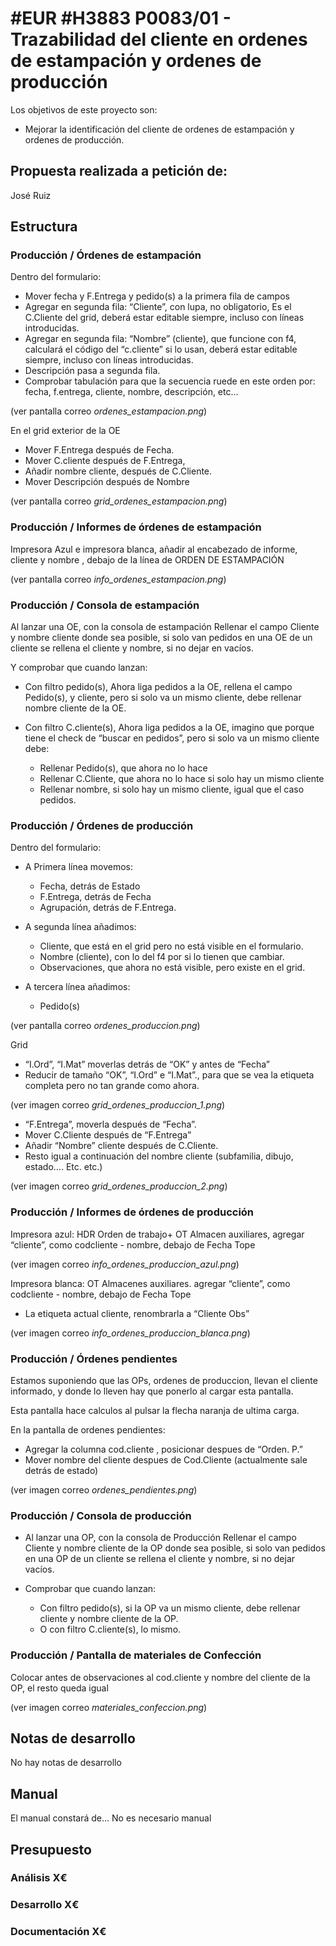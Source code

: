 # #EUR #H3883 P0083/01 - Trazabilidad del cliente en ordenes de estampación y ordenes de producción

Los objetivos de este proyecto son:
+ Mejorar la identificación del cliente de ordenes de estampación y ordenes de producción.

## Propuesta realizada a petición de:
José Ruiz

## Estructura

### Producción / Órdenes de estampación
Dentro del formulario:

+ Mover fecha y F.Entrega  y pedido(s) a la primera fila de campos
+ Agregar en segunda fila: “Cliente”, con lupa, no obligatorio, Es el C.Cliente del grid, deberá estar editable siempre, incluso con líneas introducidas.
+ Agregar en segunda fila: “Nombre” (cliente), que funcione con f4, calculará el código del “c.cliente” si lo usan, deberá estar editable siempre, incluso con líneas introducidas.
+ Descripción pasa a segunda fila.
+ Comprobar tabulación para que la secuencia ruede en este orden por: fecha, f.entrega, cliente, nombre, descripción, etc…

(ver pantalla correo _ordenes_estampacion.png_)

En el grid exterior de la OE

+ Mover F.Entrega después de Fecha.
+ Mover C.cliente después de F.Entrega,
+ Añadir nombre cliente, después de C.Cliente.
+ Mover Descripción después  de Nombre

(ver pantalla correo _grid_ordenes_estampacion.png_)

### Producción / Informes de órdenes de estampación
Impresora Azul e impresora blanca,  añadir al encabezado de informe, cliente y nombre , debajo de la línea de ORDEN DE ESTAMPACIÓN

(ver pantalla correo _info_ordenes_estampacion.png_)

### Producción / Consola de estampación
Al lanzar una OE, con la consola de estampación Rellenar el campo Cliente y nombre cliente donde sea posible, si solo van pedidos en una OE de un cliente se rellena el cliente y nombre, si no dejar en vacíos.

Y comprobar que cuando lanzan:

+ Con filtro pedido(s), Ahora liga pedidos a la OE, rellena el campo Pedido(s), y cliente, pero si solo va un mismo cliente, debe rellenar nombre cliente de la OE.
+ Con filtro C.cliente(s), Ahora liga pedidos a la OE, imagino que porque tiene el check de “buscar en pedidos”, pero si solo va un mismo cliente debe:

    + Rellenar Pedido(s), que ahora no lo hace
    + Rellenar C.Cliente, que ahora no lo hace si solo hay un mismo cliente
    + Rellenar nombre, si solo hay un mismo cliente, igual que el caso pedidos.

### Producción / Órdenes de producción
Dentro del formulario:
+ A Primera línea movemos:
    + Fecha, detrás de Estado
    + F.Entrega, detrás de Fecha
    + Agrupación, detrás de F.Entrega.

+ A segunda línea añadimos:
    + Cliente, que está en el grid pero no está visible en el formulario.
    + Nombre (cliente), con lo del f4 por si lo tienen que cambiar.
    + Observaciones, que ahora no está visible, pero existe en el grid.

+ A tercera línea añadimos:
    + Pedido(s)

(ver pantalla correo _ordenes_produccion.png_)

Grid
+ “I.Ord”, “I.Mat” moverlas detrás de “OK” y antes de “Fecha”
+ Reducir de tamaño  “OK”, “I.Ord” e “I.Mat”., para que se vea la etiqueta completa pero no tan grande como ahora.

(ver imagen correo _grid_ordenes_produccion_1.png_)

+ “F.Entrega”, moverla después de “Fecha”.
+ Mover C.Cliente después de “F.Entrega”
+ Añadir “Nombre” cliente después de C.Cliente.
+ Resto igual a continuación del nombre cliente (subfamilia, dibujo, estado…. Etc. etc.)

(ver imagen correo _grid_ordenes_produccion_2.png_)

### Producción / Informes de órdenes de producción
Impresora azul:  HDR  Orden de trabajo+ OT Almacen auxiliares, agregar “cliente”, como codcliente  - nombre, debajo de Fecha Tope

(ver imagen correo _info_ordenes_produccion_azul.png_)

Impresora blanca:  OT Almacenes auxiliares.  agregar “cliente”, como codcliente  - nombre, debajo de Fecha Tope
+ La etiqueta actual cliente, renombrarla a “Cliente Obs”        

(ver imagen correo _info_ordenes_produccion_blanca.png_)

### Producción / Órdenes pendientes
Estamos suponiendo que las OPs, ordenes de produccion, llevan el cliente informado, y donde lo lleven hay que ponerlo al cargar esta pantalla.

Esta pantalla hace calculos al pulsar la flecha naranja de ultima carga.

En la pantalla de ordenes pendientes:

+ Agregar la columna cod.cliente , posicionar despues de “Orden. P.”
+ Mover nombre del cliente despues de Cod.Cliente (actualmente sale detrás de estado)

(ver imagen correo _ordenes_pendientes.png_)

### Producción / Consola de producción
+ Al lanzar una OP, con la consola de Producción Rellenar el campo Cliente y nombre cliente  de la OP donde sea posible, si solo van pedidos en una OP de un cliente se rellena el cliente y nombre, si no dejar vacíos.

+ Comprobar que cuando lanzan:
    + Con filtro pedido(s), si la OP va un mismo cliente, debe rellenar cliente y nombre cliente de la OP.
    + O con filtro C.cliente(s), lo mismo.

### Producción / Pantalla de materiales de Confección
Colocar antes de observaciones al cod.cliente  y nombre del cliente de la OP, el resto queda igual

(ver imagen correo _materiales_confeccion.png_)

## Notas de desarrollo
No hay notas de desarrollo

## Manual
El manual constará de...
No es necesario manual

## Presupuesto
### Análisis X€
### Desarrollo X€
### Documentación X€